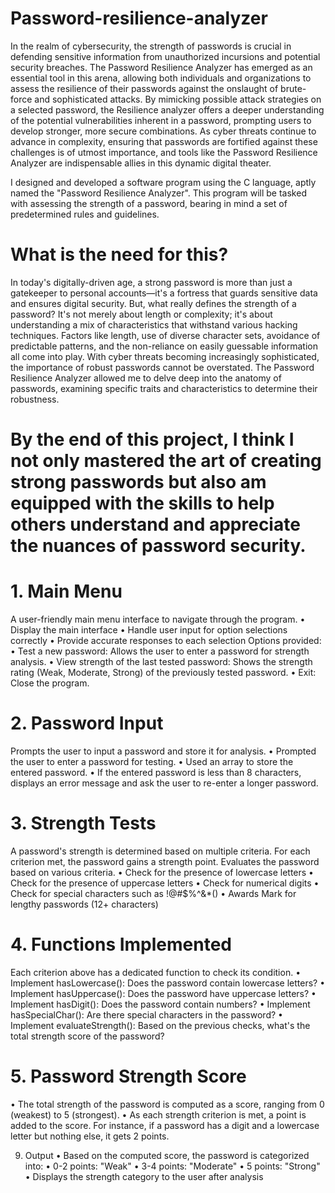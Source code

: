 # Password-resilience-analyzer
In the realm of cybersecurity, the strength of passwords is crucial in defending sensitive information from unauthorized incursions and potential security breaches. The Password Resilience Analyzer has emerged as an essential tool in this arena, allowing both individuals and organizations to assess the resilience of their passwords against the onslaught of brute-force and sophisticated attacks. By mimicking possible attack strategies on a selected password, the Resilience analyzer offers a deeper understanding of the potential vulnerabilities inherent in a password, prompting users to develop stronger, more secure combinations. As cyber threats continue to advance in complexity, ensuring that passwords are fortified against these challenges is of utmost importance, and tools like the Password Resilience Analyzer are indispensable allies in this dynamic digital theater.

I designed and developed a software program using the C language, aptly named the "Password Resilience Analyzer". This program will be tasked with assessing the strength of a password, bearing 
in mind a set of predetermined rules and guidelines.

# What is the need for this?

In today's digitally-driven age, a strong password is more than just a gatekeeper to personal accounts—it's a fortress that guards sensitive data and ensures digital security. But, what really defines the 
strength of a password? It's not merely about length or complexity; it's about understanding a mix of characteristics that withstand various hacking techniques. Factors like length, use of diverse character sets, 
avoidance of predictable patterns, and the non-reliance on easily guessable information all come into play. With cyber threats becoming increasingly sophisticated, the importance of robust passwords cannot be 
overstated. The Password Resilience Analyzer allowed me to delve deep into the anatomy of passwords, examining specific traits and characteristics to determine their robustness. 

# By the end of this project, I think I not only mastered the art of creating strong passwords but also am equipped with the skills to help others understand and appreciate the nuances of password security.

# 1. Main Menu
A user-friendly main menu interface to navigate through the program.
• Display the main interface
• Handle user input for option selections correctly
• Provide accurate responses to each selection
Options provided:
• Test a new password: Allows the user to enter a password for strength analysis.
• View strength of the last tested password: Shows the strength rating (Weak, Moderate, Strong) of the previously tested password.
• Exit: Close the program.

# 2. Password Input
Prompts the user to input a password and store it for analysis. 
• Prompted the user to enter a password for testing.
• Used an array to store the entered password.
• If the entered password is less than 8 characters, displays an error message and ask the user to 
re-enter a longer password.

# 3. Strength Tests
A password's strength is determined based on multiple criteria. For each criterion met, the password gains a strength point.
Evaluates the password based on various criteria.
• Check for the presence of lowercase letters
• Check for the presence of uppercase letters
• Check for numerical digits
• Check for special characters such as !@#$%^&*()
• Awards Mark for lengthy passwords (12+ characters)

# 4. Functions Implemented
Each criterion above has a dedicated function to check its condition.
• Implement hasLowercase(): Does the password contain lowercase letters?
• Implement hasUppercase(): Does the password have uppercase letters?
• Implement hasDigit(): Does the password contain numbers?
• Implement hasSpecialChar(): Are there special characters in the password?
• Implement evaluateStrength(): Based on the previous checks, what's the total strength 
score of the password?

# 5. Password Strength Score
• The total strength of the password is computed as a score, ranging from 0 (weakest) to 5 (strongest).
• As each strength criterion is met, a point is added to the score. For instance, if a password has a digit and a lowercase letter but nothing else, it gets 2 points.

9. Output
• Based on the computed score, the password is categorized into:
• 0-2 points: "Weak"
• 3-4 points: "Moderate"
• 5 points: "Strong"
• Displays the strength category to the user after analysis

